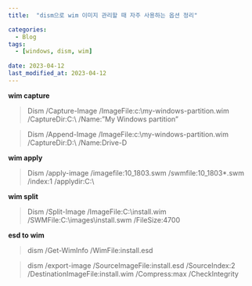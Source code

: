 ```yaml
---
title:  "dism으로 wim 이미지 관리할 때 자주 사용하는 옵션 정리"

categories:
  - Blog
tags:
  - [windows, dism, wim]
 
date: 2023-04-12
last_modified_at: 2023-04-12
---
```


__wim capture__<br/>

>Dism /Capture-Image /ImageFile:c:\my-windows-partition.wim /CaptureDir:C:\ /Name:”My Windows partition”<br/>

>Dism /Append-Image /ImageFile:c:\my-windows-partition.wim /CaptureDir:D:\ /Name:Drive-D<br/>

__wim apply__<br/>

>Dism /apply-image /imagefile:10_1803.swm /swmfile:10_1803*.swm /index:1 /applydir:C:\ <br/>

__wim split__<br/>

>Dism /Split-Image /ImageFile:C:\install.wim /SWMFile:C:\images\install.swm /FileSize:4700 <br/>

__esd to wim__<br/>

>dism /Get-WimInfo /WimFile:install.esd <br/>

>dism /export-image /SourceImageFile:install.esd /SourceIndex:2 /DestinationImageFile:install.wim /Compress:max /CheckIntegrity